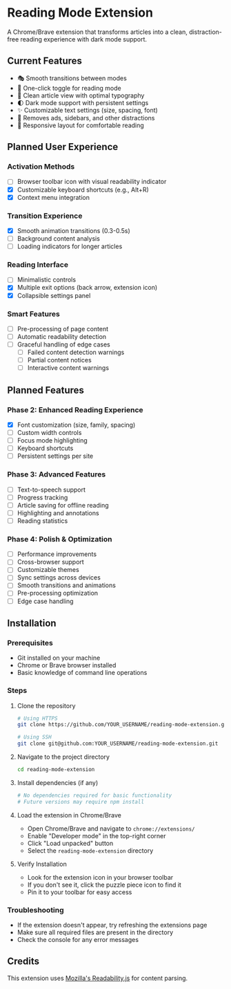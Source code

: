 # Reading Mode Extension

A Chrome/Brave extension that transforms articles into a clean, distraction-free reading experience with dark mode support.

## Current Features

- 🎭 Smooth transitions between modes
- 🔄 One-click toggle for reading mode
- 📖 Clean article view with optimal typography
- 🌓 Dark mode support with persistent settings
- ✨ Customizable text settings (size, spacing, font)
- 🎯 Removes ads, sidebars, and other distractions
- 📱 Responsive layout for comfortable reading

## Planned User Experience

### Activation Methods
- [ ] Browser toolbar icon with visual readability indicator
- [x] Customizable keyboard shortcuts (e.g., Alt+R)
- [x] Context menu integration

### Transition Experience
- [x] Smooth animation transitions (0.3-0.5s)
- [ ] Background content analysis
- [ ] Loading indicators for longer articles

### Reading Interface
- [ ] Minimalistic controls
- [x] Multiple exit options (back arrow, extension icon)
- [x] Collapsible settings panel

### Smart Features
- [ ] Pre-processing of page content
- [ ] Automatic readability detection
- [ ] Graceful handling of edge cases
  - [ ] Failed content detection warnings
  - [ ] Partial content notices
  - [ ] Interactive content warnings

## Planned Features

### Phase 2: Enhanced Reading Experience
- [x] Font customization (size, family, spacing)
- [ ] Custom width controls
- [ ] Focus mode highlighting
- [ ] Keyboard shortcuts
- [ ] Persistent settings per site

### Phase 3: Advanced Features
- [ ] Text-to-speech support
- [ ] Progress tracking
- [ ] Article saving for offline reading
- [ ] Highlighting and annotations
- [ ] Reading statistics

### Phase 4: Polish & Optimization
- [ ] Performance improvements
- [ ] Cross-browser support
- [ ] Customizable themes
- [ ] Sync settings across devices
- [ ] Smooth transitions and animations
- [ ] Pre-processing optimization
- [ ] Edge case handling

## Installation

### Prerequisites
- Git installed on your machine
- Chrome or Brave browser installed
- Basic knowledge of command line operations

### Steps
1. Clone the repository
   ```bash
   # Using HTTPS
   git clone https://github.com/YOUR_USERNAME/reading-mode-extension.git
   
   # Using SSH
   git clone git@github.com:YOUR_USERNAME/reading-mode-extension.git
   ```

2. Navigate to the project directory
   ```bash
   cd reading-mode-extension
   ```

3. Install dependencies (if any)
   ```bash
   # No dependencies required for basic functionality
   # Future versions may require npm install
   ```

4. Load the extension in Chrome/Brave
   - Open Chrome/Brave and navigate to `chrome://extensions/`
   - Enable "Developer mode" in the top-right corner
   - Click "Load unpacked" button
   - Select the `reading-mode-extension` directory

5. Verify Installation
   - Look for the extension icon in your browser toolbar
   - If you don't see it, click the puzzle piece icon to find it
   - Pin it to your toolbar for easy access

### Troubleshooting
- If the extension doesn't appear, try refreshing the extensions page
- Make sure all required files are present in the directory
- Check the console for any error messages

## Credits

This extension uses [Mozilla's Readability.js](https://github.com/mozilla/readability) for content parsing. 